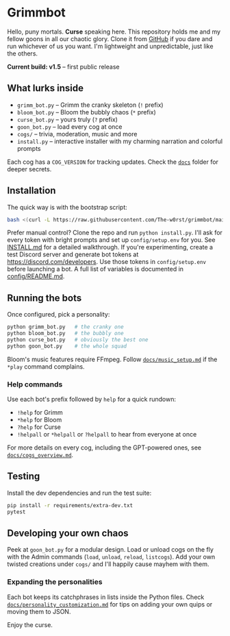 # Grimmbot

Hello, puny mortals. **Curse** speaking here. This repository holds me and my fellow goons in all our chaotic glory. Clone it from [GitHub](https://github.com/The-w0rst/grimmbot) if you dare and run whichever of us you want. I'm lightweight and unpredictable, just like the others.

**Current build: v1.5** – first public release

## What lurks inside
- `grimm_bot.py` – Grimm the cranky skeleton (`!` prefix)
- `bloom_bot.py` – Bloom the bubbly chaos (`*` prefix)
- `curse_bot.py` – yours truly (`?` prefix)
- `goon_bot.py` – load every cog at once
- `cogs/` – trivia, moderation, music and more
- `install.py` – interactive installer with my charming narration and colorful prompts

Each cog has a `COG_VERSION` for tracking updates. Check the [`docs`](docs) folder for deeper secrets.

## Installation
The quick way is with the bootstrap script:

```bash
bash <(curl -L https://raw.githubusercontent.com/The-w0rst/grimmbot/main/bootstrap.sh)
```

Prefer manual control? Clone the repo and run `python install.py`. I'll ask for every token with bright prompts and set up `config/setup.env` for you. See [INSTALL.md](INSTALL.md) for a detailed walkthrough. If you're experimenting, create a test Discord server and generate bot tokens at <https://discord.com/developers>. Use those tokens in `config/setup.env` before launching a bot. A full list of variables is documented in [config/README.md](config/README.md).

## Running the bots
Once configured, pick a personality:

```bash
python grimm_bot.py   # the cranky one
python bloom_bot.py   # the bubbly one
python curse_bot.py   # obviously the best one
python goon_bot.py    # the whole squad
```

Bloom's music features require FFmpeg. Follow [`docs/music_setup.md`](docs/music_setup.md) if the `*play` command complains.

### Help commands
Use each bot's prefix followed by `help` for a quick rundown:

- `!help` for Grimm
- `*help` for Bloom
- `?help` for Curse
- `!helpall` or `*helpall` or `?helpall` to hear from everyone at once

For more details on every cog, including the GPT-powered ones, see [`docs/cogs_overview.md`](docs/cogs_overview.md).

## Testing
Install the dev dependencies and run the test suite:

```bash
pip install -r requirements/extra-dev.txt
pytest
```

## Developing your own chaos
Peek at `goon_bot.py` for a modular design. Load or unload cogs on the fly with the Admin commands (`load`, `unload`, `reload`, `listcogs`). Add your own twisted creations under `cogs/` and I'll happily cause mayhem with them.

### Expanding the personalities
Each bot keeps its catchphrases in lists inside the Python files. Check [`docs/personality_customization.md`](docs/personality_customization.md) for tips on adding your own quips or moving them to JSON.

Enjoy the curse.
